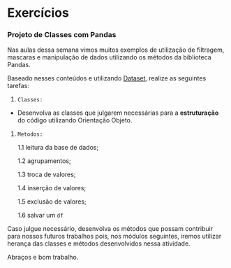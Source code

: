 # Exercícios


### Projeto de Classes com Pandas

Nas aulas dessa semana vimos muitos exemplos de utilização de filtragem, mascaras e manipulação de dados utilizando os métodos da biblioteca Pandas.

Baseado nesses conteúdos e utilizando [Dataset](https://github.com/ai2-education-fiep-turma-5/02-programacao-python/blob/main/src/aula11/data/aluguel.csv), realize as seguintes tarefas:

1. `Classes:`
  * Desenvolva as classes que julgarem necessárias para a **estruturação** do código utilizando Orientação Objeto.

1. `Metodos:`

   1.1 leitura da base de dados;

   1.2 agrupamentos;

   1.3 troca de valores;

   1.4 inserção de valores;

   1.5 exclusão de valores;

   1.6 salvar um `df`

Caso julgue necessário, desenvolva os métodos que possam contribuir para nossos futuros trabalhos pois, nos módulos seguintes, iremos utilizar herança das classes e métodos desenvolvidos nessa atividade.

Abraços e bom trabalho.


